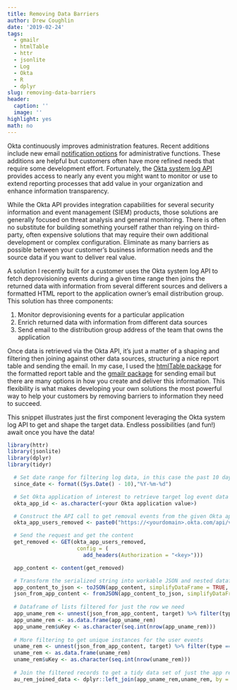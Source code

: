```yaml
---
title: Removing Data Barriers
author: Drew Coughlin
date: '2019-02-24'
tags:
  - gmailr
  - htmlTable
  - httr
  - jsonlite
  - Log
  - Okta
  - R
  - dplyr
slug: removing-data-barriers
header:
  caption: ''
  image: ''
highlight: yes
math: no
---
```

Okta continuously improves administration features.  Recent additions include new email [notification options](https://support.okta.com/help/s/article/Improved-Admin-Email-Notification-Experience) for administrative functions.  These additions are helpful but customers often have more refined needs that require some development effort.  Fortunately, the [Okta system log API](https://support.okta.com/help/s/article/Improved-Admin-Email-Notification-Experience) provides access to nearly any event you might want to monitor or use to extend reporting processes that add value in your organization and enhance information transparency.  

While the Okta API provides integration capabilities for several security information and event management (SIEM) products, those solutions are generally focused on threat analysis and general monitoring.  There is often no substitute for building something yourself rather than relying on third-party, often expensive solutions that may require their own additional development or complex configuration.  Eliminate as many barriers as possible between your customer’s business information needs and the source data if you want to deliver real value.  

A solution I recently built for a customer uses the Okta system log API to fetch deprovisioning events during a given time range then joins the returned data with information from several different sources and delivers a formatted HTML report to the application owner’s email distribution group.  This solution has three components:

1. Monitor deprovisioning events for a particular application
2. Enrich returned data with information from different data sources
3. Send email to the distribution group address of the team that owns the application

Once data is retrieved via the Okta API, it’s just a matter of a shaping and filtering then joining against other data sources, structuring a nice report table and sending the email.  In my case, I used the [htmlTable package](https://cran.r-project.org/web/packages/htmlTable/vignettes/tables.html) for the formatted report table and the [gmailr package](https://github.com/jimhester/gmailr) for sending email but there are many options in how you create and deliver this information.  This flexibility is what makes developing your own solutions the most powerful way to help your customers by removing barriers to information they need to succeed.

This snippet illustrates just the first component leveraging the Okta system log API to get and shape the target data.  Endless possibilities (and fun!) await once you have the data!

```r
library(httr)
library(jsonlite)
library(dplyr)
library(tidyr)

  # Set date range for filtering log data, in this case the past 10 days
  since_date <- format((Sys.Date() - 10),"%Y-%m-%d")

  # Set Okta application of interest to retrieve target log event data
  okta_app_id <- as.character(<your Okta application value>)

  # Construct the API call to get removal events from the given Okta app
  okta_app_users_removed <- paste0("https://<yourdomain>.okta.com/api/v1/logs?since=",since_date,"T00:00:00.000Z&filter=event_type+eq+%22applic   ation.user_membership.remove%22+and+target.id+eq+",okta_app_id)

  # Send the request and get the content
  get_removed <- GET(okta_app_users_removed,
                      config = (
                        add_headers(Authorization = "<key>")))

  app_content <- content(get_removed)

  # Transform the serialized string into workable JSON and nested dataframe
  app_content_to_json <- toJSON(app_content, simplifyDataFrame = TRUE, flatten = TRUE, recursive = TRUE)
  json_from_app_content <- fromJSON(app_content_to_json, simplifyDataFrame = TRUE, flatten = TRUE)
  
  # Dataframe of lists filtered for just the row we need
  app_uname_rem <- unnest(json_from_app_content, target) %>% filter(type == 'AppUser') %>% unique()
  app_uname_rem <- as.data.frame(app_uname_rem)
  app_uname_rem$uKey <- as.character(seq.int(nrow(app_uname_rem)))
  
  # More filtering to get unique instances for the user events
  uname_rem <- unnest(json_from_app_content, target) %>% filter(type == 'User') %>% unique()
  uname_rem <- as.data.frame(uname_rem)
  uname_rem$uKey <- as.character(seq.int(nrow(uname_rem)))
  
  # Join the filtered records to get a tidy data set of just the app removal events per user
  au_rem_joined_data <- dplyr::left_join(app_uname_rem,uname_rem, by = "uKey")
```
